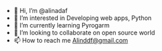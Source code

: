 - 👋 Hi, I’m @alinadaf
- 👀 I’m interested in Developing web apps, Python
- 🌱 I’m currently learning Pyrogarm
- 💞️ I’m looking to collaborate on open source world
- 📫 How to reach me Alinddf@gmail.com

<!---
alinadaf/alinadaf is a ✨ special ✨ repository because its `README.md` (this file) appears on your GitHub profile.
You can click the Preview link to take a look at your changes.
--->
